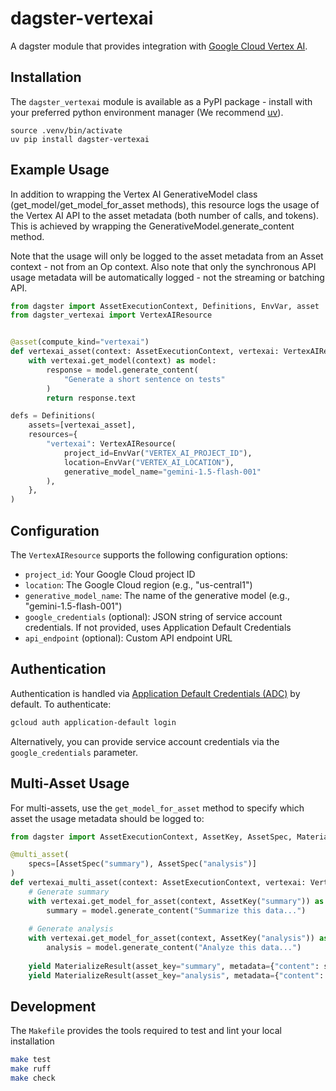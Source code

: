 # dagster-vertexai

A dagster module that provides integration with [Google Cloud Vertex AI](https://cloud.google.com/vertex-ai/generative-ai/docs/start/quickstart).

## Installation

The `dagster_vertexai` module is available as a PyPI package - install with your preferred python
environment manager (We recommend [uv](https://github.com/astral-sh/uv)).

```
source .venv/bin/activate
uv pip install dagster-vertexai
```

## Example Usage

In addition to wrapping the Vertex AI GenerativeModel class (get_model/get_model_for_asset methods),
this resource logs the usage of the Vertex AI API to the asset metadata (both number of calls, and tokens).
This is achieved by wrapping the GenerativeModel.generate_content method.

Note that the usage will only be logged to the asset metadata from an Asset context -
not from an Op context.
Also note that only the synchronous API usage metadata will be automatically logged -
not the streaming or batching API.

```python
from dagster import AssetExecutionContext, Definitions, EnvVar, asset
from dagster_vertexai import VertexAIResource


@asset(compute_kind="vertexai")
def vertexai_asset(context: AssetExecutionContext, vertexai: VertexAIResource):
    with vertexai.get_model(context) as model:
        response = model.generate_content(
            "Generate a short sentence on tests"
        )
        return response.text

defs = Definitions(
    assets=[vertexai_asset],
    resources={
        "vertexai": VertexAIResource(
            project_id=EnvVar("VERTEX_AI_PROJECT_ID"),
            location=EnvVar("VERTEX_AI_LOCATION"),
            generative_model_name="gemini-1.5-flash-001"
        ),
    },
)
```

## Configuration

The `VertexAIResource` supports the following configuration options:

- `project_id`: Your Google Cloud project ID
- `location`: The Google Cloud region (e.g., "us-central1")
- `generative_model_name`: The name of the generative model (e.g., "gemini-1.5-flash-001")
- `google_credentials` (optional): JSON string of service account credentials. If not provided, uses Application Default Credentials
- `api_endpoint` (optional): Custom API endpoint URL

## Authentication

Authentication is handled via [Application Default Credentials (ADC)](https://cloud.google.com/docs/authentication/application-default-credentials) by default. To authenticate:

```bash
gcloud auth application-default login
```

Alternatively, you can provide service account credentials via the `google_credentials` parameter.

## Multi-Asset Usage

For multi-assets, use the `get_model_for_asset` method to specify which asset the usage metadata should be logged to:

```python
from dagster import AssetExecutionContext, AssetKey, AssetSpec, MaterializeResult, multi_asset

@multi_asset(
    specs=[AssetSpec("summary"), AssetSpec("analysis")]
)
def vertexai_multi_asset(context: AssetExecutionContext, vertexai: VertexAIResource):
    # Generate summary
    with vertexai.get_model_for_asset(context, AssetKey("summary")) as model:
        summary = model.generate_content("Summarize this data...")
    
    # Generate analysis  
    with vertexai.get_model_for_asset(context, AssetKey("analysis")) as model:
        analysis = model.generate_content("Analyze this data...")
    
    yield MaterializeResult(asset_key="summary", metadata={"content": summary.text})
    yield MaterializeResult(asset_key="analysis", metadata={"content": analysis.text})
```

## Development

The `Makefile` provides the tools required to test and lint your local installation

```sh
make test
make ruff
make check
```